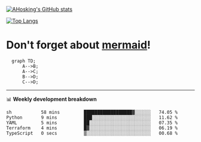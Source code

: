 [![AHosking's GitHub stats](https://github-readme-stats.vercel.app/api?username=ahosking&count_private=true&show_icons=true&theme=onedark&hide_rank=true&include_all_commits=true)](https://github.com/ahosking)

[![Top Langs](https://github-readme-stats.vercel.app/api/top-langs/?username=ahosking&layout=compact&theme=onedark)](https://github.com/ahosking)


# Don't forget about [mermaid](https://github.blog/2022-02-14-include-diagrams-markdown-files-mermaid/)!

```mermaid
  graph TD;
      A-->B;
      A-->C;
      B-->D;
      C-->D;
```
-------

📊 **Weekly development breakdown**

<!--START_SECTION:waka-->

```text
sh           58 mins         ██████████████████▓░░░░░░   74.05 %
Python       9 mins          ███░░░░░░░░░░░░░░░░░░░░░░   11.62 %
YAML         5 mins          ██░░░░░░░░░░░░░░░░░░░░░░░   07.35 %
Terraform    4 mins          █▓░░░░░░░░░░░░░░░░░░░░░░░   06.19 %
TypeScript   0 secs          ▒░░░░░░░░░░░░░░░░░░░░░░░░   00.68 %
```

<!--END_SECTION:waka-->
